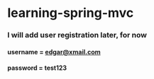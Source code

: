 # learning-spring-mvc

### I will add user registration later, for now
#### username = edgar@xmail.com
#### password = test123
